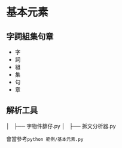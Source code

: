 # 基本元素

## 字詞組集句章
* 字
* 詞
* 組
* 集
* 句
* 章

## 解析工具

│   ├── 字物件篩仔.py
│   ├── 拆文分析器.py

會當參考`python 範例/基本元素.py`